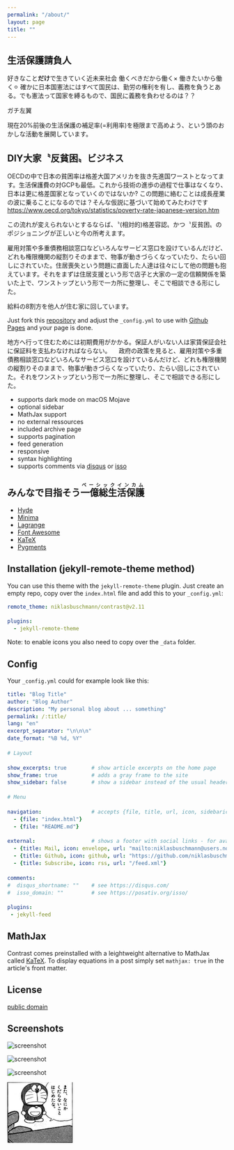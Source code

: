 ```yaml
---
permalink: "/about/"
layout: page
title: ""
---
```


## 生活保護請負人
好きなこと<strong>だけ</strong>で生きていく近未来社会
働くべきだから働く×
働きたいから働く⚪︎
確かに日本国憲法にはすべて国民は、勤労の権利を有し、義務を負うとある。でも憲法って国家を縛るもので、国民に義務を負わせるのは？？

ガチ左翼

現在20%前後の生活保護の補足率(=利用率)を極限まで高めよう、という頭のおかしな活動を展開しています。
## DIY大家〝反貧困〟ビジネス

OECDの中で日本の貧困率は格差大国アメリカを抜き先進国ワーストとなってます。生活保護費の対GCPも最低。これから技術の進歩の過程で仕事はなくなり、日本は更に格差国家となっていくのではないか? この問題に絡むことは成長産業の波に乗ることになるのでは？そんな仮説に基づいて始めてみたわけです
https://www.oecd.org/tokyo/statistics/poverty-rate-japanese-version.htm

この流れが変えられないとするならば、〝(相対的)格差容認〟かつ〝反貧困〟のポジショニングが正しいと今の所考えます。

雇用対策や多重債務相談窓口などいろんなサービス窓口を設けているんだけど、どれも権限機関の縦割りそのままで、物事が動きづらくなっていたり、たらい回しにされていた。住居喪失という問題に直面した人達は往々にして他の問題も抱えています。それをまずは住居支援という形で店子と大家の一定の信頼関係を築いた上で、ワンストップという形で一カ所に整理し、そこで相談できる形にした。　


給料の8割方を他人が住む家に回しています。

Just fork this [repository](https://github.com/niklasbuschmann/contrast) and adjust the `_config.yml` to use with [Github Pages](https://pages.github.com/) and your page is done.



地方へ行って住むためには初期費用がかかる。保証人がいない人は家賃保証会社に保証料を支払わなければならない。
　政府の政策を見ると、雇用対策や多重債務相談窓口などいろんなサービス窓口を設けているんだけど、どれも権限機関の縦割りそのままで、物事が動きづらくなっていたり、たらい回しにされていた。それをワンストップという形で一カ所に整理し、そこで相談できる形にした。

 - supports dark mode on macOS Mojave
 - optional sidebar
 - MathJax support
 - no external ressources
 - included archive page
 - supports pagination
 - feed generation
 - responsive
 - syntax highlighting
 - supports comments via [disqus](https://disqus.com/) or [isso](http://posativ.org/isso/)

## みんなで目指そう<ruby>一億総生活保護<rp>（</rp><rt>ベーシックインカム</rt><rp>）</rp></ruby>

- [Hyde](https://github.com/poole/hyde)
- [Minima](https://github.com/jekyll/minima)
- [Lagrange](https://github.com/LeNPaul/Lagrange)
- [Font Awesome](http://fontawesome.io/)
- [KaTeX](https://katex.org/)
- [Pygments](https://github.com/richleland/pygments-css)

## Installation (jekyll-remote-theme method)

You can use this theme with the `jekyll-remote-theme` plugin. Just create an empty repo, copy over the `index.html` file and add this to your `_config.yml`:

```yaml
remote_theme: niklasbuschmann/contrast@v2.11

plugins:
  - jekyll-remote-theme
```

Note: to enable icons you also need to copy over the `_data` folder.

## Config

Your `_config.yml` could for example look like this:

```yaml
title: "Blog Title"
author: "Blog Author"
description: "My personal blog about ... something"
permalink: /:title/
lang: "en"
excerpt_separator: "\n\n\n"
date_format: "%B %d, %Y"

# Layout

show_excerpts: true        # show article excerpts on the home page
show_frame: true           # adds a gray frame to the site
show_sidebar: false        # show a sidebar instead of the usual header

# Menu

navigation:                # accepts {file, title, url, icon, sidebaricon}
  - {file: "index.html"}
  - {file: "README.md"}

external:                  # shows a footer with social links - for available icons see fontawesome.com/icons
  - {title: Mail, icon: envelope, url: "mailto:niklasbuschmann@users.noreply.github.com"}
  - {title: Github, icon: github, url: "https://github.com/niklasbuschmann/contrast"}
  - {title: Subscribe, icon: rss, url: "/feed.xml"}

comments:
#  disqus_shortname: ""    # see https://disqus.com/
#  isso_domain: ""         # see https://posativ.org/isso/

plugins:
 - jekyll-feed

```

## MathJax

Contrast comes preinstalled with a leightweight alternative to MathJax called [KaTeX](https://katex.org/). To display equations in a post simply set `mathjax: true` in the article's front matter.

## License

[public domain](http://unlicense.org/)

## Screenshots

![screenshot](https://user-images.githubusercontent.com/4943215/109431850-cd711780-7a08-11eb-8601-2763f2ee6bb4.png)

![screenshot](https://user-images.githubusercontent.com/4943215/109431832-b6cac080-7a08-11eb-9c5e-a058680c23a1.png)

![screenshot](https://user-images.githubusercontent.com/4943215/73125194-5f0b8b80-3fa4-11ea-805c-8387187503ad.png)

<p><img src="/assets/Media/Images/kudaranai.png" width="150"></p>

